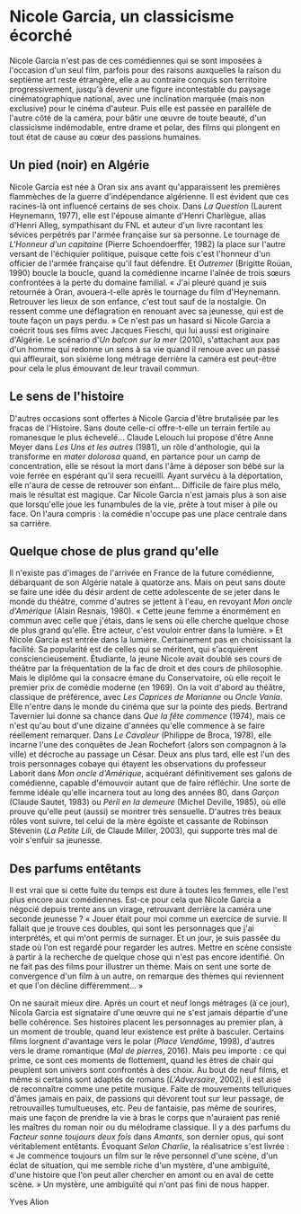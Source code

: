 # Nicole Garcia, un classicisme écorché

Nicole Garcia n'est pas de ces comédiennes qui se sont imposées à l'occasion d'un seul film, parfois pour des raisons auxquelles la raison du septième art reste étrangère, elle a au contraire conquis son territoire progressivement, jusqu'à devenir une figure incontestable du paysage cinématographique national, avec une inclination marquée (mais non exclusive) pour le cinéma d'auteur. Puis elle est passée en parallèle de l'autre côté de la caméra, pour bâtir une œuvre de toute beauté, d'un classicisme indémodable, entre drame et polar, des films qui plongent en tout état de cause au cœur des passions humaines.

## Un pied (noir) en Algérie

Nicole Garcia est née à Oran six ans avant qu'apparaissent les premières flammèches de la guerre d'indépendance algérienne. Il est évident que ces racines-là ont influencé certains de ses choix. Dans _La Question_ (Laurent Heynemann, 1977), elle est l'épouse aimante d'Henri Charlègue, alias d'Henri Alleg, sympathisant du FNL et auteur d'un livre racontant les sévices perpétrés par l'armée française sur sa personne. Le tournage de _L'Honneur d'un capitaine_ (Pierre Schoendoerffer, 1982) la place sur l'autre versant de l'échiquier politique, puisque cette fois c'est l'honneur d'un officier de l'armée française qu'il faut défendre. Et _Outremer_ (Brigitte Roüan, 1990) boucle la boucle, quand la comédienne incarne l'aînée de trois sœurs confrontées à la perte du domaine familial. « J'ai pleuré quand je suis retournée à Oran, avouera-t-elle après le tournage du film d'Heynemann. Retrouver les lieux de son enfance, c'est tout sauf de la nostalgie. On ressent comme une déflagration en renouant avec sa jeunesse, qui est de toute façon un pays perdu. » Ce n'est pas un hasard si Nicole Garcia a coécrit tous ses films avec Jacques Fieschi, qui lui aussi est originaire d'Algérie. Le scénario d'_Un balcon sur la mer_ (2010), s'attachant aux pas d'un homme qui redonne un sens à sa vie quand il renoue avec un passé qui affleurait, son sixième long métrage derrière la caméra est peut-être pour cela le plus émouvant de leur travail commun.

## Le sens de l'histoire

D'autres occasions sont offertes à Nicole Garcia d'être brutalisée par les fracas de l'Histoire. Sans doute celle-ci offre-t-elle un terrain fertile au romanesque le plus échevelé... Claude Lelouch lui propose d'être Anne Meyer dans _Les Uns et les autres_ (1981), un rôle d'anthologie, qui la transforme en _mater dolorosa_ quand, en partance pour un camp de concentration, elle se résout la mort dans l'âme à déposer son bébé sur la voie ferrée en espérant qu'il sera recueilli. Ayant survécu à la déportation, elle n'aura de cesse de retrouver son enfant... Difficile de faire plus mélo, mais le résultat est magique. Car Nicole Garcia n'est jamais plus à son aise que lorsqu'elle joue les funambules de la vie, prête à tout miser à pile ou face. On l'aura compris : la comédie n'occupe pas une place centrale dans sa carrière.

## Quelque chose de plus grand qu'elle

Il n'existe pas d'images de l'arrivée en France de la future comédienne, débarquant de son Algérie natale à quatorze ans. Mais on peut sans doute se faire une idée du désir ardent de cette adolescente de se jeter dans le monde du théâtre, comme d'autres se jettent à l'eau, en revoyant _Mon oncle d'Amérique_ (Alain Resnais, 1980). « Cette jeune femme a énormément en commun avec celle que j'étais, dans le sens où elle cherche quelque chose de plus grand qu'elle. Être acteur, c'est vouloir entrer dans la lumière. » Et Nicole Garcia est entrée dans la lumière. Certainement pas en choisissant la facilité. Sa popularité est de celles qui se méritent, qui s'acquièrent consciencieusement. Étudiante, la jeune Nicole avait doublé ses cours de théâtre par la fréquentation de la fac de droit et des cours de philosophie. Mais le diplôme qui la consacre émane du Conservatoire, où elle reçoit le premier prix de comédie moderne (en 1969). On la voit d'abord au théâtre, classique de préférence, avec _Les Caprices de Marianne_ ou _Oncle Vania_. Elle n'entre dans le monde du cinéma que sur la pointe des pieds. Bertrand Tavernier lui donne sa chance dans _Que la fête commence_ (1974), mais ce n'est qu'au bout d'une dizaine d'années qu'elle commence à se faire réellement remarquer. Dans _Le Cavaleur_ (Philippe de Broca, 1978), elle incarne l'une des conquêtes de Jean Rochefort (alors son compagnon à la ville) et décroche au passage un César. Deux ans plus tard, elle est l'un des trois personnages cobaye qui étayent les observations du professeur Laborit dans _Mon oncle d'Amérique_, acquérant définitivement ses galons de comédienne, capable d'émouvoir autant que de faire réfléchir. Une sorte de femme idéale qu'elle incarnera tout au long des années 80, dans _Garçon_ (Claude Sautet, 1983) ou _Péril en la demeure_ (Michel Deville, 1985), où elle prouve qu'elle peut (aussi) se montrer très sensuelle. D'autres très beaux rôles vont suivre, tel celui de la mère égoïste et cassante de Robinson Stévenin (_La Petite Lili_, de Claude Miller, 2003), qui supporte très mal de voir s'enfuir sa jeunesse.

## Des parfums entêtants

Il est vrai que si cette fuite du temps est dure à toutes les femmes, elle l'est plus encore aux comédiennes. Est-ce pour cela que Nicole Garcia a négocié depuis trente ans un virage, retrouvant derrière la caméra une seconde jeunesse ? « Jouer était pour moi comme un exercice de survie. Il fallait que je trouve ces doubles, qui sont les personnages que j'ai interprétés, et qui m'ont permis de surnager. Et un jour, je suis passée du stade où l'on est regardé pour regarder les autres. Mettre en scène consiste à partir à la recherche de quelque chose qui n'est pas encore identifié. On ne fait pas des films pour illustrer un thème. Mais on sent une sorte de convergence d'un film à un autre, on remarque des thèmes qui reviennent et que l'on décline différemment... »

On ne saurait mieux dire. Après un court et neuf longs métrages (à ce jour), Nicola Garcia est signataire d'une œuvre qui ne s'est jamais départie d'une belle cohérence. Ses histoires placent les personnages au premier plan, à un moment de trouble, quand leur existence est prête à basculer. Certains films lorgnent d'avantage vers le polar (_Place Vendôme_, 1998), d'autres vers le drame romantique (_Mal de pierres_, 2016). Mais peu importe : ce qui prime, ce sont ces moments de flottement, quand les êtres de chair qui peuplent son univers sont confrontés à des choix. Au bout de neuf films, et même si certains sont adaptés de romans (_L'Adversaire_, 2002), il est aisé de reconnaître comme une petite musique. Faite de mouvements telluriques d'âmes jamais en paix, de passions qui dévorent tout sur leur passage, de retrouvailles tumultueuses, etc. Peu de fantaisie, pas même de sourires, mais une façon de prendre la vie à bras le corps que n'auraient pas renié les maîtres du roman noir ou du mélodrame classique. Il y a des parfums du _Facteur sonne toujours deux fois_ dans _Amants_, son dernier opus, qui sont véritablement entêtants. Évoquant _Selon Charlie_, la réalisatrice s'est livrée : « Je commence toujours un film sur le rêve personnel d'une scène, d'un éclat de situation, qui me semble riche d'un mystère, d'une ambiguïté, d'une histoire que l'on peut aller chercher en amont ou en aval de cette scène. » Un mystère, une ambiguïté qui n'ont pas fini de nous happer.

Yves Alion
